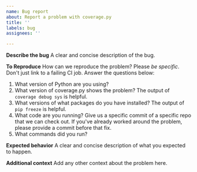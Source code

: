 ```yaml
---
name: Bug report
about: Report a problem with coverage.py
title: ''
labels: bug
assignees: ''

---
```


**Describe the bug**
A clear and concise description of the bug.

**To Reproduce**
How can we reproduce the problem?  Please *be specific*. Don't just link to a failing CI job. Answer the questions below:
1. What version of Python are you using?
1. What version of coverage.py shows the problem? The output of `coverage debug sys` is helpful.
1. What versions of what packages do you have installed? The output of `pip freeze` is helpful.
1. What code are you running?  Give us a specific commit of a specific repo that we can check out. If you've already worked around the problem, please provide a commit before that fix.
1. What commands did you run?

**Expected behavior**
A clear and concise description of what you expected to happen.

**Additional context**
Add any other context about the problem here.
